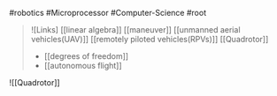 #robotics #Microprocessor #Computer-Science #root 

>![Links]
>[[linear algebra]]
>[[maneuver]]
>[[unmanned aerial vehicles(UAV)]]
>[[remotely piloted vehicles(RPVs)]]
>[[Quadrotor]]
>- [[degrees of freedom]]
>- [[autonomous flight]]




![[Quadrotor]]